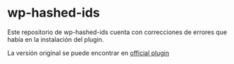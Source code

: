 # wp-hashed-ids

Este repositorio de wp-hashed-ids cuenta con correcciones de errores que había en la instalación del plugin.

La versión original se puede encontrar en [official plugin](https://wordpress.org/plugins/wp-hashed-ids/)